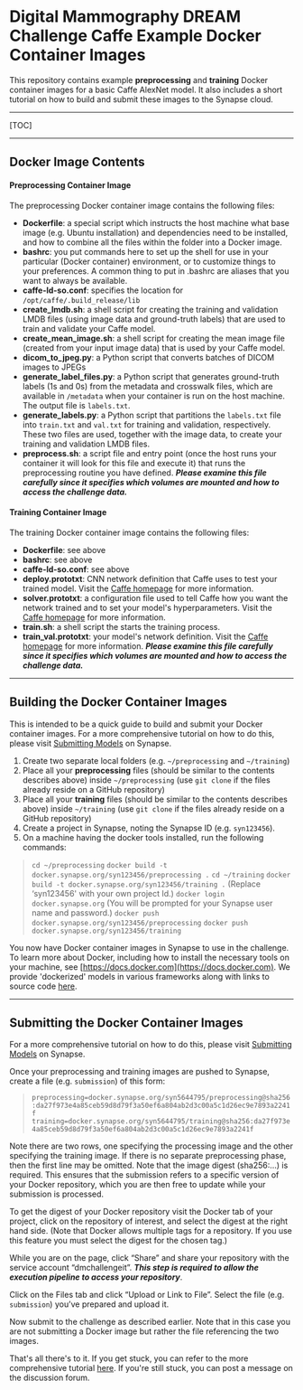 Digital Mammography DREAM Challenge Caffe Example Docker Container Images
===================
This repository contains example **preprocessing** and **training** Docker container images for a basic Caffe AlexNet model. It also includes a short tutorial on how to build and submit these images to the Synapse cloud.


----------
[TOC]


----------


## Docker Image Contents ##
#### Preprocessing Container Image
The preprocessing Docker container image contains the following files:

 - **Dockerfile**: a special script which instructs the host machine what base image (e.g. Ubuntu installation) and dependencies need to be installed, and how to combine all the files within the folder into a Docker image.
 - **bashrc**: you put commands here to set up the shell for use in your particular (Docker container) environment, or to customize things to your preferences. A common thing to put in .bashrc are aliases that you want to always be available.
 - **caffe-ld-so.conf**: specifies the location for `/opt/caffe/.build_release/lib`
 - **create_lmdb.sh**: a shell script for creating the training and validation LMDB files (using image data and ground-truth labels) that are used to train and validate your Caffe model.
 - **create_mean_image.sh**: a shell script for creating the mean image file (created from your input image data) that is used by your Caffe model.
 - **dicom_to_jpeg.py**: a Python script that converts batches of DICOM images to JPEGs
 - **generate_label_files.py**: a Python script that generates ground-truth labels (1s and 0s) from the metadata and crosswalk files, which are available in `/metadata` when your container is run on the host machine. The output file is `labels.txt`.
 - **generate_labels.py**: a Python script that partitions the `labels.txt` file into `train.txt` and `val.txt` for training and validation, respectively. These two files are used, together with the image data, to create your training and validation LMDB files.
 - **preprocess.sh**: a script file and entry point (once the host runs your container it will look for this file and execute it) that runs the preprocessing routine you have defined. ***Please examine this file carefully since it specifies which volumes are mounted and how to access the challenge data.***

#### Training Container Image
The training Docker container image contains the following files:

 - **Dockerfile**: see above
 - **bashrc**: see above
 - **caffe-ld-so.conf**: see above
 - **deploy.prototxt**: CNN network definition that Caffe uses to test your trained model. Visit the [Caffe homepage](http://caffe.berkeleyvision.org/) for more information.
 - **solver.prototxt**: a configuration file used to tell Caffe how you want the network trained and to set your model's hyperparameters. Visit the [Caffe homepage](http://caffe.berkeleyvision.org/) for more information.
 - **train.sh**: a shell script the starts the training process.
 - **train_val.prototxt**: your model's network definition. Visit the [Caffe homepage](http://caffe.berkeleyvision.org/) for more information. ***Please examine this file carefully since it specifies which volumes are mounted and how to access the challenge data.***

----------

Building the Docker Container Images
-------------

This is intended to be a quick guide to build and submit your Docker container images. For a more comprehensive tutorial on how to do this, please visit [Submitting Models](https://www.synapse.org/#!Synapse:syn4224222/wiki/401759) on Synapse.

 1. Create two separate local folders (e.g. `~/preprocessing` and `~/training`)
 2. Place all your **preprocessing** files (should be similar to the contents describes above) inside `~/preprocessing` (use `git clone` if the files already reside on a GitHub repository)
 3. Place all your **training** files (should be similar to the contents describes above) inside `~/training` (use `git clone` if the files already reside on a GitHub repository)
 4. Create a project in Synapse, noting the Synapse ID (e.g. `syn123456`).
 5. On a machine having the docker tools installed, run the following commands:

> `cd ~/preprocessing`
> `docker build -t docker.synapse.org/syn123456/preprocessing .`
> `cd ~/training`
> `docker build -t docker.synapse.org/syn123456/training .`
> (Replace ‘syn123456' with your own project Id.)
> `docker login docker.synapse.org` 
> (You will be prompted for your Synapse user name and password.)
> `docker push docker.synapse.org/syn123456/preprocessing`
> `docker push docker.synapse.org/syn123456/training`

You now have Docker container images in Synapse to use in the challenge. To learn more about Docker, including how to install the necessary tools on your machine, see [https://docs.docker.com](https://docs.docker.com). We provide 'dockerized' models in various frameworks along with links to source code [here](https://www.synapse.org/#!Synapse:syn4224222/docker/).

----------

Submitting the Docker Container Images
-------------

For a more comprehensive tutorial on how to do this, please visit [Submitting Models](https://www.synapse.org/#!Synapse:syn4224222/wiki/401759) on Synapse.

Once your preprocessing and training images are pushed to Synapse, create a file (e.g. `submission`) of this form:

> `preprocessing=docker.synapse.org/syn5644795/preprocessing@sha256:da27f973e4a85ceb59d8d79f3a50ef6a804ab2d3c00a5c1d26ec9e7893a2241f`
> `training=docker.synapse.org/syn5644795/training@sha256:da27f973e4a85ceb59d8d79f3a50ef6a804ab2d3c00a5c1d26ec9e7893a2241f`

Note there are two rows, one specifying the processing image and the other specifying the training image. If there is no separate preprocessing phase, then the first line may be omitted. Note that the image digest (sha256:...) is required. This ensures that the submission refers to a specific version of your Docker repository, which you are then free to update while your submission is processed.

To get the digest of your Docker repository visit the Docker tab of your project, click on the repository of interest, and select the digest at the right hand side. (Note that Docker allows multiple tags for a repository. If you use this feature you must select the digest for the chosen tag.)

While you are on the page, click “Share” and share your repository with the service account “dmchallengeit”. ***This step is required to allow the execution pipeline to access your repository***.

Click on the Files tab and click “Upload or Link to File”. Select the file (e.g. `submission`) you’ve prepared and upload it.

Now submit to the challenge as described earlier. Note that in this case you are not submitting a Docker image but rather the file referencing the two images.

That's all there's to it. If you get stuck, you can refer to the more comprehensive tutorial [here](https://www.synapse.org/#!Synapse:syn4224222/wiki/401759). If you're still stuck, you can post a message on the discussion forum.
